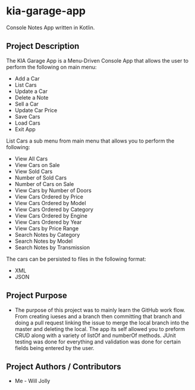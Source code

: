 # kia-garage-app

Console Notes App written in Kotlin.

## Project Description

The KIA Garage App is a Menu-Driven Console App that allows the user to perform the following on main menu:

 -   Add a Car
 -   List Cars  
 -   Update a Car
 -   Delete a Note
 -   Sell a Car
 -   Update Car Price
 -   Save Cars
 -   Load Cars
 -   Exit App

List Cars a sub menu from main menu that allows you to perform the following:

 -   View All Cars 
 -   View Cars on Sale         
 -   View Sold Cars   
 -   Number of Sold Cars 
 -   Number of Cars on Sale
 -   View Cars by Number of Doors
 -   View Cars Ordered by Price
 -   View Cars Ordered by Model  
 -   View Cars Ordered by Category 
 -   View Cars Ordered by Engine
 -   View Cars Ordered by Year
 -   View Cars by Price Range 
 -   Search Notes by Category
 -   Search Notes by Model   
 -   Search Notes by Transmission 

The cars can be persisted to files in the following format:

 -   XML
 -   JSON

## Project Purpose

- The purpose of this project was to mainly learn the GitHub work flow. From creating iueses and a branch then committing that branch and doing a pull request linking the issue to merge the local branch into the master and deleting the local. The app its self allowed you to preform CRUD along with a variety of listOf and numberOf methods. JUnit testing was done for everything and validation was done for certain fields being entered by the user.

## Project Authors / Contributors

- Me - Will Jolly
